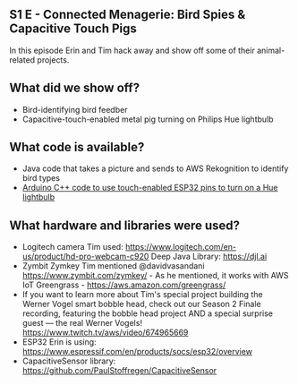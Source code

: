 ## S1 E - Connected Menagerie: Bird Spies & Capacitive Touch Pigs

In this episode Erin and Tim hack away and show off some of their animal-related projects.

## What did we show off?

- Bird-identifying bird feedber
- Capacitive-touch-enabled metal pig turning on Philips Hue lightbulb

## What code is available?
- Java code that takes a picture and sends to AWS Rekognition to identify bird types
- [Arduino C++ code to use touch-enabled ESP32 pins to turn on a Hue lightbulb](capacitive-touch-pig)

## What hardware and libraries were used?
- Logitech camera Tim used: https://www.logitech.com/en-us/product/hd-pro-webcam-c920
Deep Java Library: https://djl.ai
- Zymbit Zymkey Tim mentioned @davidvasandani https://www.zymbit.com/zymkey/ - As he mentioned, it works with AWS IoT Greengrass - https://aws.amazon.com/greengrass/
- If you want to learn more about Tim's special project building the Werner Vogel smart bobble head, check out our Season 2 Finale recording, featuring the bobble head project AND a special surprise guest — the real Werner Vogels! https://www.twitch.tv/aws/video/674965669
- ESP32 Erin is using: https://www.espressif.com/en/products/socs/esp32/overview
- CapacitiveSensor library: https://github.com/PaulStoffregen/CapacitiveSensor 